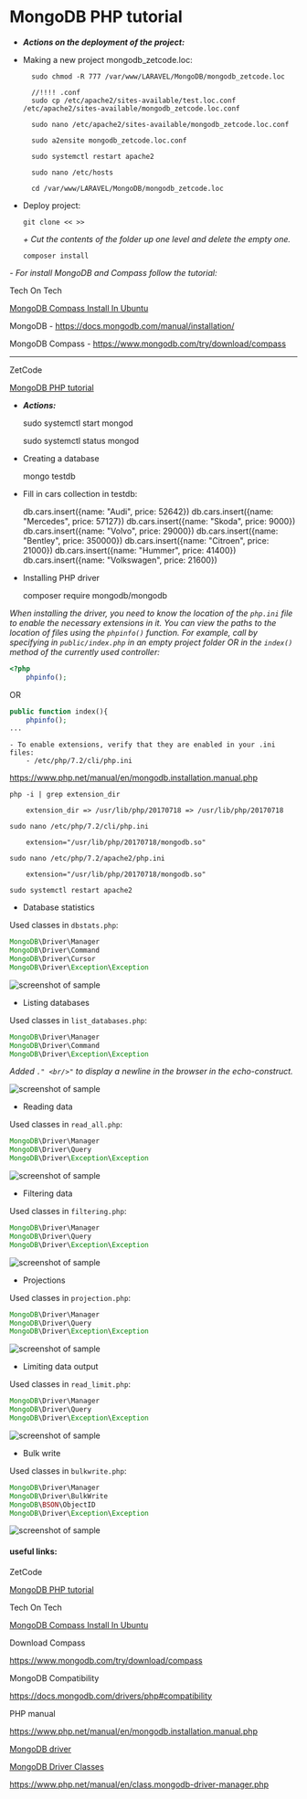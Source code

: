 MongoDB PHP tutorial
====================================================

* ***Actions on the deployment of the project:***

- Making a new project mongodb_zetcode.loc:
				
		sudo chmod -R 777 /var/www/LARAVEL/MongoDB/mongodb_zetcode.loc

		//!!!! .conf
		sudo cp /etc/apache2/sites-available/test.loc.conf /etc/apache2/sites-available/mongodb_zetcode.loc.conf
				
		sudo nano /etc/apache2/sites-available/mongodb_zetcode.loc.conf

		sudo a2ensite mongodb_zetcode.loc.conf

		sudo systemctl restart apache2

		sudo nano /etc/hosts
		
		cd /var/www/LARAVEL/MongoDB/mongodb_zetcode.loc
				
- Deploy project:

	`git clone << >>`
	
	_+ Сut the contents of the folder up one level and delete the empty one._

	`composer install`		
											
_- For install MongoDB and Compass follow the tutorial:_

Tech On Tech	

[MongoDB Compass Install In Ubuntu]( https://www.youtube.com/watch?v=No_DXalfy60&ab_channel=ProgrammingKnowledge )

MongoDB - 
<https://docs.mongodb.com/manual/installation/>

MongoDB Compass - 
<https://www.mongodb.com/try/download/compass>
									
---									
			
ZetCode
			
[MongoDB PHP tutorial]( http://zetcode.com/db/mongodbphp/ )

* ***Actions:***

	sudo systemctl start mongod

	sudo systemctl status mongod

- Creating a database 

	mongo testdb

- Fill in cars collection in testdb:

	db.cars.insert({name: "Audi", price: 52642})
	db.cars.insert({name: "Mercedes", price: 57127})
	db.cars.insert({name: "Skoda", price: 9000})
	db.cars.insert({name: "Volvo", price: 29000})
	db.cars.insert({name: "Bentley", price: 350000})
	db.cars.insert({name: "Citroen", price: 21000})
	db.cars.insert({name: "Hummer", price: 41400})
	db.cars.insert({name: "Volkswagen", price: 21600})

- Installing PHP driver

	composer require mongodb/mongodb

_When installing the driver, you need to know the location of the `php.ini` file to enable the necessary extensions in it. You can view the paths to the location of files using the `phpinfo()` function. For example, call by specifying in `public/indeх.php` in an empty project folder OR in the `index()` method of the currently used controller:_

```php
<?php
	phpinfo();
```

OR

```php
public function index(){
	phpinfo();
...	
```

	- To enable extensions, verify that they are enabled in your .ini files:
		- /etc/php/7.2/cli/php.ini

<https://www.php.net/manual/en/mongodb.installation.manual.php>

	php -i | grep extension_dir
		
		extension_dir => /usr/lib/php/20170718 => /usr/lib/php/20170718

	sudo nano /etc/php/7.2/cli/php.ini
		
		extension="/usr/lib/php/20170718/mongodb.so"

	sudo nano /etc/php/7.2/apache2/php.ini
	
		extension="/usr/lib/php/20170718/mongodb.so"
		
	sudo systemctl restart apache2		

- Database statistics

Used classes in `dbstats.php`:

```php
MongoDB\Driver\Manager
MongoDB\Driver\Command
MongoDB\Driver\Cursor
MongoDB\Driver\Exception\Exception
```

![screenshot of sample]( https://github.com/mslobodyanyuk/mongodb_zetcode/blob/master/public/images/1.png )

- Listing databases

Used classes in `list_databases.php`:

```php
MongoDB\Driver\Manager
MongoDB\Driver\Command
MongoDB\Driver\Exception\Exception
```

_Added `." <br/>"` to display a newline in the browser in the echo-construct._

![screenshot of sample]( https://github.com/mslobodyanyuk/mongodb_zetcode/blob/master/public/images/2.png )

- Reading data

Used classes in `read_all.php`:

```php
MongoDB\Driver\Manager
MongoDB\Driver\Query
MongoDB\Driver\Exception\Exception
```

![screenshot of sample]( https://github.com/mslobodyanyuk/mongodb_zetcode/blob/master/public/images/3.png )

- Filtering data

Used classes in `filtering.php`:

```php
MongoDB\Driver\Manager
MongoDB\Driver\Query
MongoDB\Driver\Exception\Exception
```

![screenshot of sample]( https://github.com/mslobodyanyuk/mongodb_zetcode/blob/master/public/images/4.png )

- Projections

Used classes in `projection.php`:

```php
MongoDB\Driver\Manager
MongoDB\Driver\Query
MongoDB\Driver\Exception\Exception
```

![screenshot of sample]( https://github.com/mslobodyanyuk/mongodb_zetcode/blob/master/public/images/5.png )

- Limiting data output

Used classes in `read_limit.php`:

```php
MongoDB\Driver\Manager
MongoDB\Driver\Query
MongoDB\Driver\Exception\Exception
```

![screenshot of sample]( https://github.com/mslobodyanyuk/mongodb_zetcode/blob/master/public/images/6.png )

- Bulk write

Used classes in `bulkwrite.php`:

```php
MongoDB\Driver\Manager
MongoDB\Driver\BulkWrite
MongoDB\BSON\ObjectID
MongoDB\Driver\Exception\Exception
```

![screenshot of sample]( https://github.com/mslobodyanyuk/mongodb_zetcode/blob/master/public/images/7.png )

#### useful links:

ZetCode
			
[MongoDB PHP tutorial]( http://zetcode.com/db/mongodbphp/ )

Tech On Tech	

[MongoDB Compass Install In Ubuntu]( https://www.youtube.com/watch?v=No_DXalfy60&ab_channel=TechOnTech )

Download Compass 

<https://www.mongodb.com/try/download/compass>

MongoDB Compatibility

<https://docs.mongodb.com/drivers/php#compatibility>

PHP manual

<https://www.php.net/manual/en/mongodb.installation.manual.php>

[MongoDB driver]( https://www.php.net/manual/en/set.mongodb.php )

[MongoDB Driver Classes]( https://www.php.net/manual/ru/book.mongodb.php )

<https://www.php.net/manual/en/class.mongodb-driver-manager.php>
